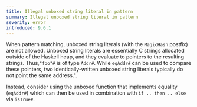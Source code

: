```yaml
---
title: Illegal unboxed string literal in pattern
summary: Illegal unboxed string literal in pattern
severity: error
introduced: 9.6.1
---
```


When pattern matching, unboxed string literals (with the `MagicHash` postfix) are not allowed. Unboxed string literals are essentially C strings allocated outside of the Haskell heap, and they evaluate to pointers to the resulting strings. Thus,`"foo"#` is of type `Addr#`. While `eqAddr#` can be used to compare these pointers, two identically-written unboxed string literals typically do not point the same address.".

Instead, consider using the unboxed function that implements equality (`eqAddr#`) which can then be used in combination with `if .. then .. else` via `isTrue#`.
